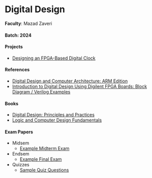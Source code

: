 # Digital Design

**Faculty**: Mazad Zaveri

#### Batch: 2024

#### Projects

- [Designing an FPGA-Based Digital Clock](https://www.instructables.com/FPGA-Digital-Clock/)

#### References

- [Digital Design and Computer Architecture: ARM Edition](https://www.amazon.com/Digital-Design-Computer-Architecture-ARM/dp/0128000562)
- [Introduction to Digital Design Using Digilent FPGA Boards: Block Diagram / Verilog Examples](https://www.digilentinc.com/Products/Detail/SD-BOOK)

#### Books

- [Digital Design: Principles and Practices](https://www.amazon.com/Digital-Design-Principles-John-Wakerly/dp/0131863894)
- [Logic and Computer Design Fundamentals](https://www.amazon.com/Computer-Design-Fundamentals-M-Mano/dp/013198926X)

#### Exam Papers

- Midsem
  - [Example Midterm Exam](https://engineering.purdue.edu/~ece369/exams/)
- Endsem
  - [Example Final Exam](https://ece.rice.edu/sites/g/files/bxs1101/f/uploads/ee302_final_2018_fall.pdf)
- Quizzes
  - [Sample Quiz Questions](https://www.cs.cmu.edu/~fp/courses/15213-s07/quiz/q1.shtml)
